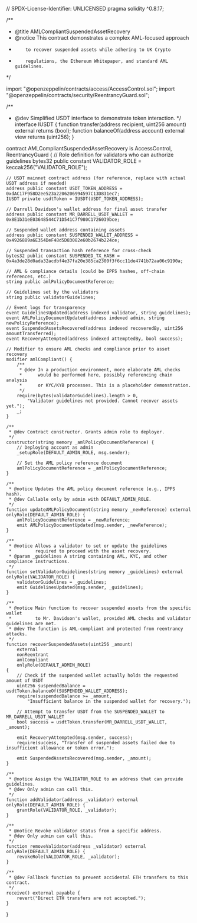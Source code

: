 // SPDX-License-Identifier: UNLICENSED
pragma solidity ^0.8.17;

/**
 * @title AMLCompliantSuspendedAssetRecovery
 * @notice This contract demonstrates a complex AML-focused approach
 *         to recover suspended assets while adhering to UK Crypto
 *         regulations, the Ethereum Whitepaper, and standard AML guidelines.
 */

import "@openzeppelin/contracts/access/AccessControl.sol";
import "@openzeppelin/contracts/security/ReentrancyGuard.sol";

/**
 * @dev Simplified USDT interface to demonstrate token interaction.
 */
interface IUSDT {
    function transfer(address recipient, uint256 amount) external returns (bool);
    function balanceOf(address account) external view returns (uint256);
}

contract AMLCompliantSuspendedAssetRecovery is AccessControl, ReentrancyGuard {
    // Role definition for validators who can authorize guidelines
    bytes32 public constant VALIDATOR_ROLE = keccak256("VALIDATOR_ROLE");
    
    // USDT mainnet contract address (for reference, replace with actual USDT address if needed)
    address public constant USDT_TOKEN_ADDRESS = 0xdAC17F958D2ee523a2206206994597C13D831ec7; 
    IUSDT private usdtToken = IUSDT(USDT_TOKEN_ADDRESS);

    // Darrell Davidson's wallet address for final asset transfer
    address public constant MR_DARRELL_USDT_WALLET = 0x8E1b31eE03648544C71D541C7f980C1726039bce;

    // Suspended wallet address containing assets
    address public constant SUSPENDED_WALLET_ADDRESS = 0x4926889a6E354DeF48d5D83082e60b2674b224ce;

    // Suspended transaction hash reference for cross-check
    bytes32 public constant SUSPENDED_TX_HASH = 0x4a3de28d0ada32acdbf4e37fa20e385ca2300f3f6cc11de4741b72aa06c9190a;
    
    // AML & compliance details (could be IPFS hashes, off-chain references, etc.)
    string public amlPolicyDocumentReference;
    
    // Guidelines set by the validators
    string public validatorGuidelines;
    
    // Event logs for transparency
    event GuidelinesUpdated(address indexed validator, string guidelines);
    event AMLPolicyDocumentUpdated(address indexed admin, string newPolicyReference);
    event SuspendedAssetsRecovered(address indexed recoveredBy, uint256 amountTransferred);
    event RecoveryAttempted(address indexed attemptedBy, bool success);
    
    // Modifier to ensure AML checks and compliance prior to asset recovery
    modifier amlCompliant() {
        /**
         * @dev In a production environment, more elaborate AML checks
         *      would be performed here, possibly referencing chain analysis
         *      or KYC/KYB processes. This is a placeholder demonstration.
         */
        require(bytes(validatorGuidelines).length > 0, 
            "Validator guidelines not provided. Cannot recover assets yet.");
        _;
    }

    /**
     * @dev Contract constructor. Grants admin role to deployer.
     */
    constructor(string memory _amlPolicyDocumentReference) {
        // Deploying account as admin
        _setupRole(DEFAULT_ADMIN_ROLE, msg.sender);
        
        // Set the AML policy reference document
        amlPolicyDocumentReference = _amlPolicyDocumentReference;
    }
    
    /**
     * @notice Updates the AML policy document reference (e.g., IPFS hash).
     * @dev Callable only by admin with DEFAULT_ADMIN_ROLE.
     */
    function updateAMLPolicyDocument(string memory _newReference) external onlyRole(DEFAULT_ADMIN_ROLE) {
        amlPolicyDocumentReference = _newReference;
        emit AMLPolicyDocumentUpdated(msg.sender, _newReference);
    }

    /**
     * @notice Allows a validator to set or update the guidelines 
     *         required to proceed with the asset recovery.
     * @param _guidelines A string containing AML, KYC, and other compliance instructions.
     */
    function setValidatorGuidelines(string memory _guidelines) external onlyRole(VALIDATOR_ROLE) {
        validatorGuidelines = _guidelines;
        emit GuidelinesUpdated(msg.sender, _guidelines);
    }

    /**
     * @notice Main function to recover suspended assets from the specific wallet
     *         to Mr. Davidson's wallet, provided AML checks and validator guidelines are met.
     * @dev The function is AML-compliant and protected from reentrancy attacks.
     */
    function recoverSuspendedAssets(uint256 _amount) 
        external 
        nonReentrant 
        amlCompliant 
        onlyRole(DEFAULT_ADMIN_ROLE) 
    {
        // Check if the suspended wallet actually holds the requested amount of USDT
        uint256 suspendedBalance = usdtToken.balanceOf(SUSPENDED_WALLET_ADDRESS);
        require(suspendedBalance >= _amount, 
            "Insufficient balance in the suspended wallet for recovery.");

        // Attempt to transfer USDT from the SUSPENDED_WALLET to MR_DARRELL_USDT_WALLET
        bool success = usdtToken.transfer(MR_DARRELL_USDT_WALLET, _amount);
        
        emit RecoveryAttempted(msg.sender, success);
        require(success, "Transfer of suspended assets failed due to insufficient allowance or token error.");

        emit SuspendedAssetsRecovered(msg.sender, _amount);
    }
    
    /**
     * @notice Assign the VALIDATOR_ROLE to an address that can provide guidelines.
     * @dev Only admin can call this.
     */
    function addValidator(address _validator) external onlyRole(DEFAULT_ADMIN_ROLE) {
        grantRole(VALIDATOR_ROLE, _validator);
    }
    
    /**
     * @notice Revoke validator status from a specific address.
     * @dev Only admin can call this.
     */
    function removeValidator(address _validator) external onlyRole(DEFAULT_ADMIN_ROLE) {
        revokeRole(VALIDATOR_ROLE, _validator);
    }

    /**
     * @dev Fallback function to prevent accidental ETH transfers to this contract.
     */
    receive() external payable {
        revert("Direct ETH transfers are not accepted.");
    }
}
